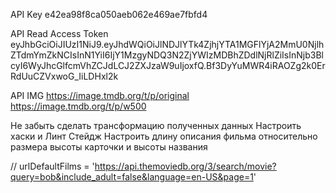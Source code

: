 API Key
e42ea98f8ca050aeb062e469ae7fbfd4

API Read Access Token
eyJhbGciOiJIUzI1NiJ9.eyJhdWQiOiJlNDJlYTk4ZjhjYTA1MGFlYjA2MmU0NjlhZTdmYmZkNCIsInN1YiI6IjY1MzgyNDQ3N2ZjYWIzMDBhZDdlNjRlZiIsInNjb3BlcyI6WyJhcGlfcmVhZCJdLCJ2ZXJzaW9uIjoxfQ.Bf3DyYuMWR4iRAOZg2k0ErRdUuCZVxwoG_IiLDHxl2k

API IMG
https://image.tmdb.org/t/p/original
https://image.tmdb.org/t/p/w500

Не забыть сделать трансформацию полученных данных
Настроить хаски и Линт Стейдж
Настроить длину описания фильма относительно размера высоты карточки и высоты названия

// urlDefaultFilms = 'https://api.themoviedb.org/3/search/movie?query=bob&include_adult=false&language=en-US&page=1'

